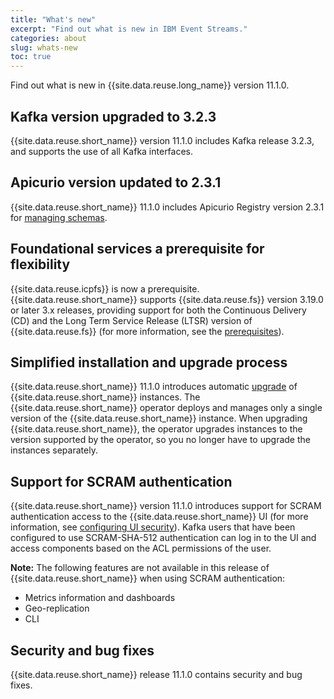 ```yaml
---
title: "What's new"
excerpt: "Find out what is new in IBM Event Streams."
categories: about
slug: whats-new
toc: true
---
```


Find out what is new in {{site.data.reuse.long_name}} version 11.1.0.

## Kafka version upgraded to 3.2.3

{{site.data.reuse.short_name}} version 11.1.0 includes Kafka release 3.2.3, and supports the use of all Kafka interfaces.

## Apicurio version updated to 2.3.1

{{site.data.reuse.short_name}} 11.1.0 includes Apicurio Registry version 2.3.1 for [managing schemas](../../schemas/overview/#schema-registry).

## Foundational services a prerequisite for flexibility

{{site.data.reuse.icpfs}} is now a prerequisite. {{site.data.reuse.short_name}} supports {{site.data.reuse.fs}} version 3.19.0 or later 3.x releases, providing support for both the Continuous Delivery (CD) and the Long Term Service Release (LTSR) version of {{site.data.reuse.fs}} (for more information, see the [prerequisites](../../installing/prerequisites/#ibm-cloud-pak-foundational-services)).

## Simplified installation and upgrade process 

{{site.data.reuse.short_name}} 11.1.0 introduces automatic [upgrade](../../installing/upgrading) of {{site.data.reuse.short_name}} instances. The {{site.data.reuse.short_name}} operator deploys and manages only a single version of the {{site.data.reuse.short_name}} instance. When upgrading {{site.data.reuse.short_name}}, the operator upgrades instances to the version supported by the operator, so you no longer have to upgrade the instances separately.

## Support for SCRAM authentication

{{site.data.reuse.short_name}} version 11.1.0 introduces support for SCRAM authentication access to the {{site.data.reuse.short_name}} UI (for more information, see [configuring UI security](../../installing/configuring/#configuring-ui-security)). Kafka users that have been configured to use SCRAM-SHA-512 authentication can log in to the UI and access components based on the ACL permissions of the user.

**Note:** The following features are not available in this release of {{site.data.reuse.short_name}} when using SCRAM authentication:
- Metrics information and dashboards
- Geo-replication
- CLI

## Security and bug fixes

{{site.data.reuse.short_name}} release 11.1.0 contains security and bug fixes.
